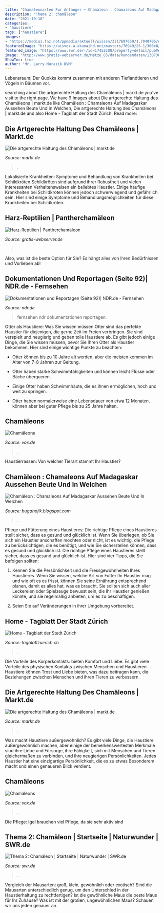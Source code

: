 ```yaml
---
title: "Chamäleonarten Für Anfänger ~ Chamäleon : Chamaleons Auf Madagaskar Aussehen Beute Und In Welchen"
description: "Thema 2: chamäleon"
date: "2021-10-18"
categories:
- "haustiere"
tags: ["haustiere"]
images:
- "https://media1.faz.net/ppmedia/aktuell/wissen/3217697659/1.7040705/default-retina/das-maennchen-des-voetzkow.jpg"
featuredImage: "https://aisvox-a.akamaihd.net/masters/76949/26-1/300x0/3716/chamaeleons.jpg"
featured_image: "https://www.swr.de/-/id=17452200/property=detail/pubVersion=1/width=316/2vo8a8/Chamäleon.jpg"
image: "http://www.gratis-webserver.de/Matze_83/data/kundendaten/130738/297298_IMG_5341.JPG"
ShowToc: true
author: "Mr. Larry Murazik DVM"
---
```



Lebensraum: Der Quokka kommt zusammen mit anderen Tieflandtieren und Vögeln in Bäumen vor.

	

		
searching about Die artgerechte Haltung des Chamäleons | markt.de you've visit to the right page. We have 9 Images about Die artgerechte Haltung des Chamäleons | markt.de like Chamäleon : Chamaleons Auf Madagaskar Aussehen Beute Und In Welchen, Die artgerechte Haltung des Chamäleons | markt.de and also Home - Tagblatt der Stadt Zürich. Read more:
		
    
## Die Artgerechte Haltung Des Chamäleons | Markt.de

<img loading=lazy src="http://bilder.markt.de/images/cms/tiere/getarntes_chamaeleon.jpg" onerror="this.onerror=null;this.src='https://tse1.mm.bing.net/th?id=OIP.w8De1vQFTg8bA-qKH3-bHQHaE8&amp;pid=15.1';" alt="Die artgerechte Haltung des Chamäleons | markt.de">

_Source: markt.de_

>. 

	

Lokalisierte Krankheiten: Symptome und Behandlung von Krankheiten bei Schildkröten
Schildkröten sind aufgrund ihrer Robustheit und vielen interessanten Verhaltensweisen ein beliebtes Haustier. Einige häufige Krankheiten bei Schildkröten können jedoch schwerwiegend und gefährlich sein. Hier sind einige Symptome und Behandlungsmöglichkeiten für diese Krankheiten bei Schildkröten.

    
## Harz-Reptilien | Pantherchamäleon

<img loading=lazy src="http://www.gratis-webserver.de/Matze_83/data/kundendaten/130738/297298_IMG_5341.JPG" onerror="this.onerror=null;this.src='https://tse1.mm.bing.net/th?id=OIP.0UN1scMKqoLgXosfJKtEwgHaFj&amp;pid=15.1';" alt="Harz-Reptilien | Pantherchamäleon">

_Source: gratis-webserver.de_

>. 

	

Also, was ist die beste Option für Sie? Es hängt alles von Ihren Bedürfnissen und Vorlieben ab!

    
## Dokumentationen Und Reportagen (Seite 92)| NDR.de - Fernsehen

<img loading=lazy src="https://www.ndr.de/fernsehen/screenshot514758_v-contentgross.jpg" onerror="this.onerror=null;this.src='https://tse4.mm.bing.net/th?id=OIP.6-fsvva8lDpy8THMClEPAwHaEL&amp;pid=15.1';" alt="Dokumentationen und Reportagen (Seite 92)| NDR.de - Fernsehen">

_Source: ndr.de_

>fernsehen ndr dokumentationen reportagen. 

	

Otter als Haustiere: Was Sie wissen müssen
Otter sind das perfekte Haustier für diejenigen, die gerne Zeit im Freien verbringen. Sie sind verspielt und neugierig und geben tolle Haustiere ab. Es gibt jedoch einige Dinge, die Sie wissen müssen, bevor Sie Ihren Otter als Haustier bekommen. Hier sind einige wichtige Punkte zu beachten:
- Otter können bis zu 10 Jahre alt werden, aber die meisten kommen im Alter von 7-8 Jahren zur Geltung.

- Otter haben starke Schwimmfähigkeiten und können leicht Flüsse oder Bäche überqueren.

- Einige Otter haben Schwimmhäute, die es ihnen ermöglichen, hoch und weit zu springen.

- Otter haben normalerweise eine Lebensdauer von etwa 12 Monaten, können aber bei guter Pflege bis zu 25 Jahre halten.

    
## Chamäleons

<img loading=lazy src="https://aisvox-a.akamaihd.net/masters/76950/26-1/300x0/1839/chamaeleons.jpg" onerror="this.onerror=null;this.src='https://tse1.mm.bing.net/th?id=OIP.4SXysaHRBqidoQ0BZOND2wAAAA&amp;pid=15.1';" alt="Chamäleons">

_Source: vox.de_

>. 

	

Haustierrassen: Von welcher Tierart stammt Ihr Haustier?

    
## Chamäleon : Chamaleons Auf Madagaskar Aussehen Beute Und In Welchen

<img loading=lazy src="https://media1.faz.net/ppmedia/aktuell/wissen/3217697659/1.7040705/default-retina/das-maennchen-des-voetzkow.jpg" onerror="this.onerror=null;this.src='https://tse4.mm.bing.net/th?id=OIP.oxHFBTsUiNVIrnQmeQfPMwHaE8&amp;pid=15.1';" alt="Chamäleon : Chamaleons Auf Madagaskar Aussehen Beute Und In Welchen">

_Source: bugahajik.blogspot.com_

>. 

	

Pflege und Fütterung eines Haustieres: Die richtige Pflege eines Haustieres stellt sicher, dass es gesund und glücklich ist.
Wenn Sie überlegen, ob Sie sich ein Haustier anschaffen möchten oder nicht, ist es wichtig, die Pflege zu berücksichtigen, die es benötigt, und wie Sie sicherstellen können, dass es gesund und glücklich ist. Die richtige Pflege eines Haustieres stellt sicher, dass es gesund und glücklich ist. Hier sind vier Tipps, die Sie befolgen sollten:
1. Kennen Sie die Persönlichkeit und die Fressgewohnheiten Ihres Haustieres. Wenn Sie wissen, welche Art von Futter Ihr Haustier mag und wie oft es es frisst, können Sie seine Ernährung entsprechend planen, damit es alles hat, was es braucht. Sie sollten sich auch aller Leckereien oder Spielzeuge bewusst sein, die Ihr Haustier genießen könnte, und sie regelmäßig anbieten, um es zu beschäftigen.

2. Seien Sie auf Veränderungen in ihrer Umgebung vorbereitet.

    
## Home - Tagblatt Der Stadt Zürich

<img loading=lazy src="http://tagblattzuerich.ch/fileadmin/Tagblatt_News/Reportagen/slider-zoointern-chamaeleon.jpg" onerror="this.onerror=null;this.src='https://tse2.mm.bing.net/th?id=OIP.ey91rCJlrKRWOhGrFoG-tQHaE7&amp;pid=15.1';" alt="Home - Tagblatt der Stadt Zürich">

_Source: tagblattzuerich.ch_

>. 

	

Die Vorteile des Körperkontakts: bieten Komfort und Liebe.
Es gibt viele Vorteile des physischen Kontakts zwischen Menschen und Haustieren. Haustiere können Trost und Liebe bieten, was dazu beitragen kann, die Beziehungen zwischen Menschen und ihren Tieren zu verbessern.

    
## Die Artgerechte Haltung Des Chamäleons | Markt.de

<img loading=lazy src="https://bilder.markt.de/images/cms/tiere/chamaeleon_in_bueschen.jpg" onerror="this.onerror=null;this.src='https://tse1.mm.bing.net/th?id=OIP.SVeDCm6chej-_D4oSuByhAHaE6&amp;pid=15.1';" alt="Die artgerechte Haltung des Chamäleons | markt.de">

_Source: markt.de_

>. 

	

Was macht Haustiere außergewöhnlich?
Es gibt viele Dinge, die Haustiere außergewöhnlich machen, aber einige der bemerkenswertesten Merkmale sind ihre Liebe und Fürsorge, ihre Fähigkeit, sich mit Menschen und Tieren gleichermaßen zu verbinden, und ihre neugierigen Persönlichkeiten. Jedes Haustier hat eine einzigartige Persönlichkeit, die es zu etwas Besonderem macht und einen genaueren Blick verdient.

    
## Chamäleons

<img loading=lazy src="https://aisvox-a.akamaihd.net/masters/76949/26-1/300x0/3716/chamaeleons.jpg" onerror="this.onerror=null;this.src='https://tse2.mm.bing.net/th?id=OIP.4ibNoYrUP_LnKJtlBYOHIAAAAA&amp;pid=15.1';" alt="Chamäleons">

_Source: vox.de_

>. 

	

Die Pflege: Igel brauchen viel Pflege, da sie sehr aktiv sind

    
## Thema 2: Chamäleon | Startseite | Naturwunder | SWR.de

<img loading=lazy src="https://www.swr.de/-/id=17452200/property=detail/pubVersion=1/width=316/2vo8a8/Chamäleon.jpg" onerror="this.onerror=null;this.src='https://tse4.mm.bing.net/th?id=OIP.TMVkKIQtatkf0fsWjW4fYAAAAA&amp;pid=15.1';" alt="Thema 2: Chamäleon | Startseite | Naturwunder | SWR.de">

_Source: swr.de_

>. 

	

Vergleich der Mausarten: groß, klein, gewöhnlich oder exotisch?
Sind die Mausarten unterschiedlich genug, um den Unterschied in der Haustierhaltung zu rechtfertigen? Ist die gewöhnliche Maus die beste Maus für Ihr Zuhause? Was ist mit der großen, ungewöhnlichen Maus? Schauen wir uns jeden genauer an.

